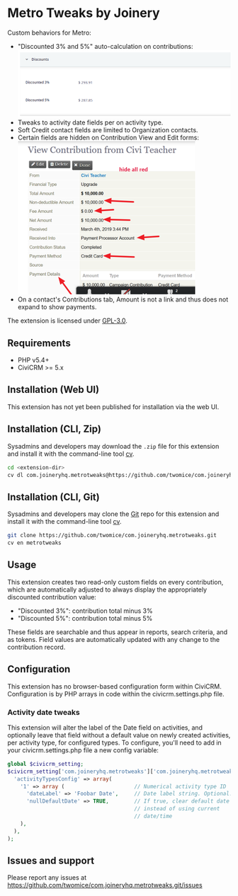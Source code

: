 # Metro Tweaks by Joinery

Custom behaviors for Metro: 

* "Discounted 3% and 5%" auto-calculation on contributions: <br/>![3-5-discount.png](/images/3-5-discount.png)
* Tweaks to activity date fields per on activity type.
* Soft Credit contact fields are limited to Organization contacts.
* Certain fields are hidden on Contribution View and Edit forms: <br/>![hiddenContribFields.png](/images/hiddenContribFields.png)
* On a contact's Contributions tab, Amount is not a link and thus does not expand to show payments.

The extension is licensed under [GPL-3.0](LICENSE.txt).

## Requirements

* PHP v5.4+
* CiviCRM >= 5.x

## Installation (Web UI)

This extension has not yet been published for installation via the web UI.

## Installation (CLI, Zip)

Sysadmins and developers may download the `.zip` file for this extension and
install it with the command-line tool [cv](https://github.com/civicrm/cv).

```bash
cd <extension-dir>
cv dl com.joineryhq.metrotweaks@https://github.com/twomice/com.joineryhq.metrotweaks/archive/master.zip
```

## Installation (CLI, Git)

Sysadmins and developers may clone the [Git](https://en.wikipedia.org/wiki/Git) repo for this extension and
install it with the command-line tool [cv](https://github.com/civicrm/cv).

```bash
git clone https://github.com/twomice/com.joineryhq.metrotweaks.git
cv en metrotweaks
```

## Usage

This extension creates two read-only custom fields on every contribution, which
are automatically adjusted to always display the appropriately discounted 
contribution value:

* "Discounted 3%": contribution total minus 3%
* "Discounted 5%": contribution total minus 5%

These fields are searchable and thus appear in reports, search criteria, and as tokens.
Field values are automatically updated with any change to the contribution record.

## Configuration

This extension has no browser-based configuration form within CiviCRM. Configuration
is by PHP arrays in code within the civicrm.settings.php file.

### Activity date tweaks
This extension will alter the label of the Date field on activities, and optionally
leave that field without a default value on newly created activities, per activity
type, for configured types. To configure, you'll need to add in your 
civicrm.settings.php file a new config variable:

```php
global $civicrm_setting;
$civicrm_setting['com.joineryhq.metrotweaks']['com.joineryhq.metrotweaks'] = array(
  'activityTypesConfig' => array(
    '1' => array (                      // Numerical activity type ID
      'dateLabel' => 'Foobar Date',     // Date label string. Optional. Omit to leave as-is.
      'nullDefaultDate' => TRUE,        // If true, clear default date
                                        // instead of using current
                                        // date/time
    ),
  ),
);
```

## Issues and support

Please report any issues at https://github.com/twomice/com.joineryhq.metrotweaks.git/issues
